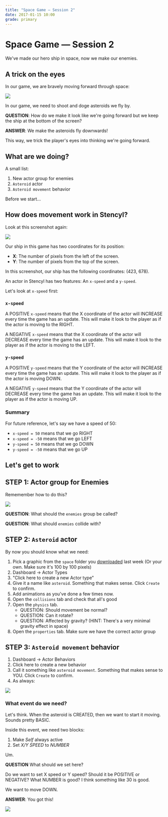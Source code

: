 ```yaml
---
title: "Space Game — Session 2"
date: 2017-01-15 10:00
grade: primary
---
```


# Space Game — Session 2

We've made our hero ship in space, now we make our enemies.

## A trick on the eyes

In our game, we are bravely moving forward through space:

![](http://i.imgur.com/L7Usdak.png)

In our game, we need to shoot and doge asteroids we fly by.

__QUESTION__: How do we make it look like we're going forward but we keep the
ship at the bottom of the screen?

__ANSWER__: We make the asteroids fly downwards!

This way, we trick the player's eyes into thinking we're going forward.

## What are we doing?

A small list:

1. New actor group for enemies
2. `Asteroid` actor
3. `Asteroid movement` behavior

Before we start...

## How does movement work in Stencyl?

Look at this screenshot again:

![](http://i.imgur.com/L7Usdak.png)

Our ship in this game has two coordinates for its position:

- __X__: The number of pixels from the left of the screen.
- __Y__: The number of pixels from the top of the screen.

In this screenshot, our ship has the following coordinates: (423, 678).

An actor in Stencyl has two features: An `x-speed` and a `y-speed`.

Let's look at `x-speed` first:

### `x-speed`

A POSITIVE `x-speed` means that the X coordinate of the actor will INCREASE
every time the game has an update. This will make it look to the player as if
the actor is moving to the RIGHT.

A NEGATIVE `x-speed` means that the X coordinate of the actor will DECREASE
every time the game has an update. This will make it look to the player as if
the actor is moving to the LEFT.

### `y-speed`

A POSITIVE `y-speed` means that the Y coordinate of the actor will INCREASE
every time the game has an update. This will make it look to the player as if
the actor is moving DOWN.

A NEGATIVE `y-speed` means that the Y coordinate of the actor will DECREASE
every time the game has an update. This will make it look to the player as if
the actor is moving UP.

### Summary

For future reference, let's say we have a speed of 50:

- `x-speed = 50` means that we go RIGHT
- `x-speed = -50` means that we go LEFT
- `y-speed = 50` means that we go DOWN
- `y-speed = -50` means that we go UP

## Let's get to work

## STEP 1: Actor group for Enemies

Rememember how to do this?

![](http://i.imgur.com/HkGpxGv.png)

__QUESTION__: What should the `enemies` group be called?

__QUESTION__: What should `enemies` collide with?

## STEP 2: `Asteroid` actor

By now you should know what we need:

1. Pick a graphic from the `space` folder you [downloaded](bit.ly/cgp-space) last week (Or your own. Make sure it's 100 by 100 pixels)
2. Dashboard -> Actor Types
3. "Click here to create a new Actor type"
4. Give it a name like `asteroid`. Something that makes sense. Click `Create` to confirm.
5. Add animations as you've done a few times now.
6. Open the `collisions` tab and check that all's good
7. Open the `physics` tab.
    - QUESTION: Should movement be normal?
    - QUESTION: Can it rotate?
    - QUESTION: Affected by gravity? (HINT: There's a very minimal gravity effect in space)
8. Open the `properties` tab. Make sure we have the correct actor group

## STEP 3: `Asteroid movement` behavior

1. Dashboard -> Actor Behaviors
2. Click here to create a new behavior
3. Call it something like `asteroid movement`. Something that makes sense to YOU. Click `Create` to confirm.
4. As always:

![](http://i.imgur.com/Z4sSmfJ.png)

### What event do we need?

Let's think. When the asteroid is CREATED, then we want to start it moving. Sounds pretty BASIC.

Inside this event, we need two blocks:

1. Make *Self* always active
2. Set *X/Y SPEED* to *NUMBER*

Um.

__QUESTION__ What should we set here?

Do we want to set X speed or Y speed? Should it be POSITIVE or NEGATIVE? What NUMBER is good? I think something like 30 is good.

We want to move DOWN.

__ANSWER__: You got this!

![](http://www.golfian.com/wp-content/uploads/2016/08/Who-can-do-it-you-can-do-it-Love-Meme-Picture.jpg)






